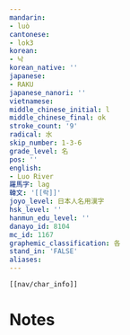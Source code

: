 ```yaml
---
mandarin:
- luò
cantonese:
- lok3
korean:
- 낙
korean_native: ''
japanese:
- RAKU
japanese_nanori: ''
vietnamese:
middle_chinese_initial: l
middle_chinese_final: ɑk
stroke_count: '9'
radical: 水
skip_number: 1-3-6
grade_level: 名
pos: ''
english:
- Luo River
羅馬字: lag
韓文: '[[락]]'
joyo_level: 日本人名用漢字
hsk_level: ''
hanmun_edu_level: ''
danayo_id: 8104
mc_id: 1167
graphemic_classification: 各
stand_in: 'FALSE'
aliases:
---
```

```meta-bind-embed
[[nav/char_info]]
```

# Notes
